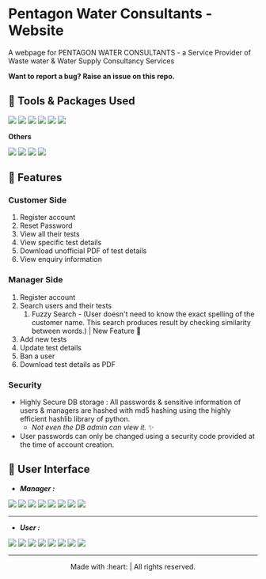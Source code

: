 # Pentagon Water Consultants - Website
A webpage for PENTAGON WATER CONSULTANTS - a Service Provider of Waste water &amp; Water Supply Consultancy Services

**Want to report a bug? Raise an issue on this repo.**

## :star2: Tools & Packages Used

![](https://img.shields.io/badge/1.-python--v3.6-blue)
![](https://img.shields.io/badge/2.-django--v3.0.3-yellow)
![](https://img.shields.io/badge/3.-PostgreSQL-success)
![](https://img.shields.io/badge/4.-whitenoise--v5.1.0-9cf)
![](https://img.shields.io/badge/5.-gunicorn--v20.0.4-orange)
![](https://img.shields.io/badge/6.-reportlab--v3.5.42-blueviolet)

**Others**

![](https://img.shields.io/badge/1.-HTML-critical)
![](https://img.shields.io/badge/2.-CSS-blue)
![](https://img.shields.io/badge/3.-Bootstrap--v4.5.0-success)
![](https://img.shields.io/badge/4.-pyCharmIDE-inactive)


## :star2: Features

### Customer Side

1. Register account
2. Reset Password
3. View all their tests
4. View specific test details
5. Download unofficial PDF of test details
6. View enquiry information

### Manager Side

1. Register account
2. Search users and their tests
    1. Fuzzy Search - (User doesn't need to know the exact spelling of the customer name. This search produces result by checking similarity between words.) | New Feature :gift_heart: 
3. Add new tests
4. Update test details
5. Ban a user
6. Download test details as PDF

### Security 
* Highly Secure DB storage : All passwords & sensitive information of users & managers are hashed with md5 hashing using the highly efficient hashlib library of python.
    * _Not even the DB admin can view it._ :sparkles:
* User passwords can only be changed using a security code provided at the time of account creation.


## :star2: User Interface

* **_Manager :_**

![](https://github.com/WDJ-PATH/PentagonWaterConsultants/blob/master/PWC_UserScreensV2/m_login.png)
![](https://github.com/WDJ-PATH/PentagonWaterConsultants/blob/master/PWC_UserScreensV2/m_register.png)
![](https://github.com/WDJ-PATH/PentagonWaterConsultants/blob/master/PWC_UserScreensV2/m_dash.png)
![](https://github.com/WDJ-PATH/PentagonWaterConsultants/blob/master/PWC_UserScreensV2/m_addtest.png)
![](https://github.com/WDJ-PATH/PentagonWaterConsultants/blob/master/PWC_UserScreensV2/m_search.png)
![](https://github.com/WDJ-PATH/PentagonWaterConsultants/blob/master/PWC_UserScreensV2/m_test_update_print.gif)
![](https://github.com/WDJ-PATH/PentagonWaterConsultants/blob/master/PWC_UserScreensV2/m_export_delete.gif)
![](https://github.com/WDJ-PATH/PentagonWaterConsultants/blob/master/PWC_UserScreensV2/m_ban.gif)

***

* **_User :_**

![](https://github.com/WDJ-PATH/PentagonWaterConsultants/blob/master/PWC_UserScreensV2/Home.gif)
![](https://github.com/WDJ-PATH/PentagonWaterConsultants/blob/master/PWC_UserScreensV2/u_login.png)
![](https://github.com/WDJ-PATH/PentagonWaterConsultants/blob/master/PWC_UserScreensV2/u_register.png)
![](https://github.com/WDJ-PATH/PentagonWaterConsultants/blob/master/PWC_UserScreensV2/u_passreset.png)
![](https://github.com/WDJ-PATH/PentagonWaterConsultants/blob/master/PWC_UserScreensV2/u_dash.png)
![](https://github.com/WDJ-PATH/PentagonWaterConsultants/blob/master/PWC_UserScreensV2/u_tests.png)
![](https://github.com/WDJ-PATH/PentagonWaterConsultants/blob/master/PWC_UserScreensV2/u_testdetails.png)
![](https://github.com/WDJ-PATH/PentagonWaterConsultants/blob/master/PWC_UserScreensV2/u_pdf_download.gif)



***
<p align="center">
    Made with :heart: | All rights reserved.
</p>